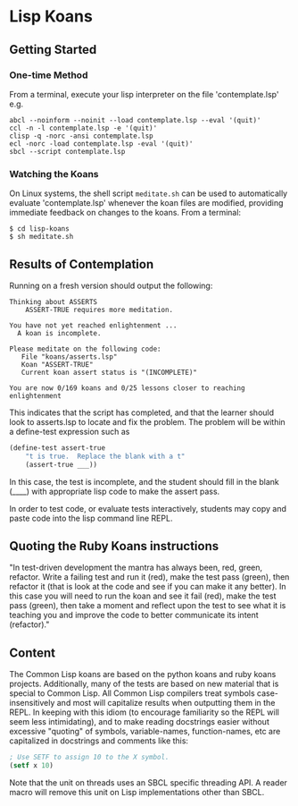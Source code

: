 # Lisp Koans

## Getting Started

### One-time Method

From a terminal, execute your lisp interpreter on the file 'contemplate.lsp' e.g.

    abcl --noinform --noinit --load contemplate.lsp --eval '(quit)'
    ccl -n -l contemplate.lsp -e '(quit)'
    clisp -q -norc -ansi contemplate.lsp
    ecl -norc -load contemplate.lsp -eval '(quit)'
    sbcl --script contemplate.lsp

### Watching the Koans

On Linux systems, the shell script `meditate.sh` can be used to
automatically evaluate 'contemplate.lsp' whenever the koan files are
modified, providing immediate feedback on changes to the koans. From a
terminal:

    $ cd lisp-koans
    $ sh meditate.sh

## Results of Contemplation

Running on a fresh version should output the following:

```
Thinking about ASSERTS
    ASSERT-TRUE requires more meditation.

You have not yet reached enlightenment ...
  A koan is incomplete.

Please meditate on the following code:
   File "koans/asserts.lsp"
   Koan "ASSERT-TRUE"
   Current koan assert status is "(INCOMPLETE)"

You are now 0/169 koans and 0/25 lessons closer to reaching enlightenment
```

This indicates that the script has completed, and that the learner should look
to asserts.lsp to locate and fix the problem.  The problem will be within
a define-test expression such as

```lisp
(define-test assert-true
    "t is true.  Replace the blank with a t"
    (assert-true ___))
```

In this case, the test is incomplete, and the student should fill
in the blank (____) with appropriate lisp code to make the assert pass.


In order to test code, or evaluate tests interactively, students may copy
and paste code into the lisp command line REPL.

## Quoting the Ruby Koans instructions

   "In test-driven development the mantra has always been, red, green,
refactor. Write a failing test and run it (red), make the test pass (green),
then refactor it (that is look at the code and see if you can make it any
better). In this case you will need to run the koan and see it fail (red), make
the test pass (green), then take a moment and reflect upon the test to see what
it is teaching you and improve the code to better communicate its
intent (refactor)."

## Content

The Common Lisp koans are based on the python koans and ruby koans projects.
Additionally, many of the tests are based on new material that is special
to Common Lisp. All Common Lisp compilers treat symbols case-insensitively and
most will capitalize results when outputting them in the REPL. In keeping with
this idiom (to encourage familiarity so the REPL will seem less intimidating),
and to make reading docstrings easier without excessive "quoting" of symbols,
variable-names, function-names, etc are capitalized in docstrings and comments
 like this:

```lisp
; Use SETF to assign 10 to the X symbol.
(setf x 10)
```

Note that the unit on threads uses an SBCL specific threading API.  A reader
macro will remove this unit on Lisp implementations other than SBCL.
